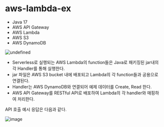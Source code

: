 # aws-lambda-ex

- Java 17
- AWS API Gateway
- AWS Lambda
- AWS S3
- AWS DynamoDB

![undefined](https://github.com/alanhakhyeonsong/aws-lambda-ex/assets/60968342/89373339-e2d5-4f60-8915-70b827f1c0da)

- Serverless로 실행되는 AWS Lambda의 function들은 Java로 패키징된 jar내의 각 Handler를 통해 실행한다.
- jar 파일은 AWS S3 bucket 내에 배포되고 Lambda의 각 function들과 공용으로 연결된다.
- Handler는 AWS DynamoDB와 연결되어 예제 데이터를 Create, Read 한다.
- AWS API Gateway를 RESTful API로 배포하여 Lambda의 각 handler와 매핑하여 처리한다.

API 호출 예시 응답은 다음과 같다.

![image](https://github.com/alanhakhyeonsong/aws-lambda-ex/assets/60968342/2f4e7a67-23c2-413e-97f0-29043cd77101)